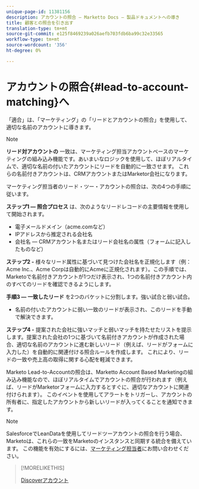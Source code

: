 ```yaml
---
unique-page-id: 11381156
description: アカウントの照合 — Marketto Docs — 製品ドキュメントへの導き
title: 顧客との照合を引き出す
translation-type: tm+mt
source-git-commit: e125f8469239a026aefb703fdb6ba99c32e33565
workflow-type: tm+mt
source-wordcount: '356'
ht-degree: 0%

---
```



# アカウントの照合{#lead-to-account-matching}へ

「適合」は、「マーケティング」の「リードとアカウントの照合」を使用して、適切な名前のアカウントに導きます。

>[!NOTE]
>
>**リード対アカウントの** 一致は、マーケティング担当アカウントベースのマーケティングの組み込み機能です。あいまいなロジックを使用して、ほぼリアルタイムで、適切な名前の付いたアカウントにリードを自動的に一致させます。 これらの名前付きアカウントは、CRMアカウントまたはMarketor会社になります。

マーケティング担当者のリード・ツー・アカウントの照合は、次の4つの手順に従います。

**ステップ1 — 照合プロセス** は、次のようなリードレコードの主要情報を使用して開始されます。

* 電子メールドメイン（acme.comなど）
* IPアドレスから推定される会社名
* 会社名 — CRMアカウント名またはリード会社名の属性（フォームに記入したものなど）

**ステップ2 -** 様々なリード属性に基づいて見つけた会社名を正規化します（例：Acme Inc.、Acme Corpは自動的にAcmeに正規化されます）。この手順では、Marketoで名前付きアカウントが1つだけ表示され、1つの名前付きアカウント内のすべてのリードを確認できるようにします。

**手順3 — 一致したリード** を2つのバケットに分割します。強い試合と弱い試合。

* 名前の付いたアカウントに弱い一致のリードが表示され、このリードを手動で解決できます。

**ステップ4 -** 提案された会社に強いマッチと弱いマッチを持たせたリストを提示します。提案された会社の1つに基づいて名前付きアカウントが作成された場合、適切な名前のアカウントに進む新しいリード（例えば、リードがフォームに入力した）を自動的に関連付ける照合ルールを作成します。 これにより、リードの一致や売上高の取得に関する心配を軽減できます。

Marketo Lead-to-Accountの照合は、Marketto Account Based Marketingの組み込み機能なので、ほぼリアルタイムでアカウントの照合が行われます（例えば、リードがMarketorフォームに入力するとすぐに、適切なアカウントに関連付けられます）。 このイベントを使用してアラートをトリガーし、アカウントの所有者に、指定したアカウントから新しいリードが入ってくることを通知できます。

>[!NOTE]
>
>SalesforceでLeanDataを使用してリードツーアカウントの照合を行う場合、Marketoは、これらの一致をMarketoのインスタンスと同期する統合を備えています。 この機能を有効にするには、[マーケティング担当者](https://nation.marketo.com/t5/Support/ct-p/Support)にお問い合わせください。

>[!MORELIKETHIS]
>
>[Discoverアカウント](/help/marketo/product-docs/account-based-marketing/target/named-accounts/discover-accounts.md)
